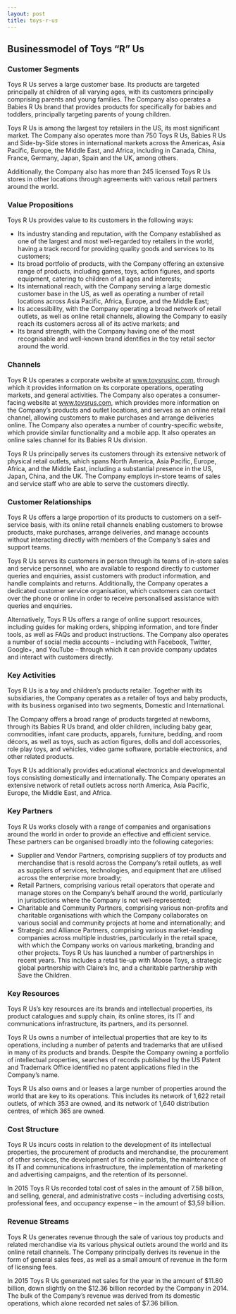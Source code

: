 ```yaml
---
layout: post
title: toys-r-us
---
```


Businessmodel of Toys “R” Us
-----------------------------

### Customer Segments

Toys R Us serves a large customer base. Its products are targeted principally at children of all varying ages, with its customers principally comprising parents and young families. The Company also operates a Babies R Us brand that provides products for specifically for babies and toddlers, principally targeting parents of young children.

Toys R Us is among the largest toy retailers in the US, its most significant market. The Company also operates more than 750 Toys R Us, Babies R Us and Side-by-Side stores in international markets across the Americas, Asia Pacific, Europe, the Middle East, and Africa, including in Canada, China, France, Germany, Japan, Spain and the UK, among others.

Additionally, the Company also has more than 245 licensed Toys R Us stores in other locations through agreements with various retail partners around the world.

### Value Propositions

Toys R Us provides value to its customers in the following ways:

 * Its industry standing and reputation, with the Company established as one of the largest and most well-regarded toy retailers in the world, having a track record for providing quality goods and services to its customers;
* Its broad portfolio of products, with the Company offering an extensive range of products, including games, toys, action figures, and sports equipment, catering to children of all ages and interests;
* Its international reach, with the Company serving a large domestic customer base in the US, as well as operating a number of retail locations across Asia Pacific, Africa, Europe, and the Middle East;
* Its accessibility, with the Company operating a broad network of retail outlets, as well as online retail channels, allowing the Company to easily reach its customers across all of its active markets; and
* Its brand strength, with the Company having one of the most recognisable and well-known brand identifies in the toy retail sector around the world.
 ### Channels

Toys R Us operates a corporate website at www.toysrusinc.com, through which it provides information on its corporate operations, operating markets, and general activities. The Company also operates a consumer-facing website at www.toysrus.com, which provides more information on the Company’s products and outlet locations, and serves as an online retail channel, allowing customers to make purchases and arrange deliveries online. The Company also operates a number of country-specific website, which provide similar functionality and a mobile app. It also operates an online sales channel for its Babies R Us division.

Toys R Us principally serves its customers through its extensive network of physical retail outlets, which spans North America, Asia Pacific, Europe, Africa, and the Middle East, including a substantial presence in the US, Japan, China, and the UK. The Company employs in-store teams of sales and service staff who are able to serve the customers directly.

### Customer Relationships

Toys R Us offers a large proportion of its products to customers on a self-service basis, with its online retail channels enabling customers to browse products, make purchases, arrange deliveries, and manage accounts without interacting directly with members of the Company’s sales and support teams.

Toys R Us serves its customers in person through its teams of in-store sales and service personnel, who are available to respond directly to customer queries and enquiries, assist customers with product information, and handle complaints and returns. Additionally, the Company operates a dedicated customer service organisation, which customers can contact over the phone or online in order to receive personalised assistance with queries and enquiries.

Alternatively, Toys R Us offers a range of online support resources, including guides for making orders, shipping information, and tore finder tools, as well as FAQs and product instructions. The Company also operates a number of social media accounts – including with Facebook, Twitter, Google+, and YouTube – through which it can provide company updates and interact with customers directly.

### Key Activities

Toys R Us is a toy and children’s products retailer. Together with its subsidiaries, the Company operates as a retailer of toys and baby products, with its business organised into two segments, Domestic and International.

The Company offers a broad range of products targeted at newborns, through its Babies R Us brand, and older children, including baby gear, commodities, infant care products, apparels, furniture, bedding, and room décors, as well as toys, such as action figures, dolls and doll accessories, role play toys, and vehicles, video game software, portable electronics, and other related products.

Toys R Us additionally provides educational electronics and developmental toys consisting domestically and internationally. The Company operates an extensive network of retail outlets across north America, Asia Pacific, Europe, the Middle East, and Africa.

### Key Partners

Toys R Us works closely with a range of companies and organisations around the world in order to provide an effective and efficient service. These partners can be organised broadly into the following categories:

 * Supplier and Vendor Partners, comprising suppliers of toy products and merchandise that is resold across the Company’s retail outlets, as well as suppliers of services, technologies, and equipment that are utilised across the enterprise more broadly;
* Retail Partners, comprising various retail operators that operate and manage stores on the Company’s behalf around the world, particularly in jurisdictions where the Company is not well-represented;
* Charitable and Community Partners, comprising various non-profits and charitable organisations with which the Company collaborates on various social and community projects at home and internationally; and
* Strategic and Alliance Partners, comprising various market-leading companies across multiple industries, particularly in the retail space, with which the Company works on various marketing, branding and other projects.
 Toys R Us has launched a number of partnerships in recent years. This includes a retail tie-up with Moose Toys, a strategic global partnership with Claire’s Inc, and a charitable partnership with Save the Children.

### Key Resources

Toys R Us’s key resources are its brands and intellectual properties, its product catalogues and supply chain, its online stores, its IT and communications infrastructure, its partners, and its personnel.

Toys R Us owns a number of intellectual properties that are key to its operations, including a number of patents and trademarks that are utilised in many of its products and brands. Despite the Company owning a portfolio of intellectual properties, searches of records published by the US Patent and Trademark Office identified no patent applications filed in the Company’s name.

Toys R Us also owns and or leases a large number of properties around the world that are key to its operations. This includes its network of 1,622 retail outlets, of which 353 are owned, and its network of 1,640 distribution centres, of which 365 are owned.

### Cost Structure

Toys R Us incurs costs in relation to the development of its intellectual properties, the procurement of products and merchandise, the procurement of other services, the development of its online portals, the maintenance of its IT and communications infrastructure, the implementation of marketing and advertising campaigns, and the retention of its personnel.

In 2015 Toys R Us recorded total cost of sales in the amount of 7.58 billion, and selling, general, and administrative costs – including advertising costs, professional fees, and occupancy expense – in the amount of $3,59 billion.

### Revenue Streams

Toys R Us generates revenue through the sale of various toy products and related merchandise via its various physical outlets around the world and its online retail channels. The Company principally derives its revenue in the form of general sales fees, as well as a small amount of revenue in the form of licensing fees.

In 2015 Toys R Us generated net sales for the year in the amount of $11.80 billion, down slightly on the $12.36 billion recorded by the Company in 2014. The bulk of the Company’s revenue was derived from its domestic operations, which alone recorded net sales of $7.36 billion.

